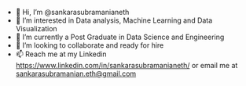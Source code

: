 - 👋 Hi, I’m @sankarasubramanianeth
- 👀 I’m interested in Data analysis, Machine Learning and Data Visualization
- 🌱 I’m currently a Post Graduate in Data Science and Engineering
- 💞️ I’m looking to collaborate and ready for hire 
- 📫 Reach me at my Linkedin https://www.linkedin.com/in/sankarasubramanianeth/ or email me at sankarasubramanian.eth@gmail.com

<!---
sankarasubramanianeth/sankarasubramanianeth is a ✨ special ✨ repository because its `README.md` (this file) appears on your GitHub profile.
You can click the Preview link to take a look at your changes.
--->
